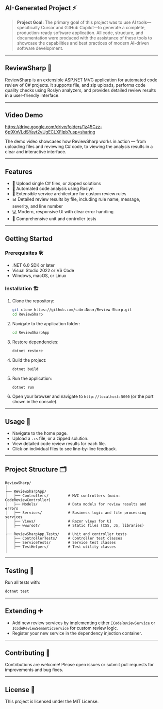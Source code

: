 ﻿
## AI-Generated Project ⚡️


> **Project Goal:** The primary goal of this project was to use AI tools—specifically Cursor and GitHub Copilot—to generate a complete, production-ready software application. All code, structure, and documentation were produced with the assistance of these tools to showcase the capabilities and best practices of modern AI-driven software development.

---

## ReviewSharp 🚀

ReviewSharp is an extensible ASP.NET MVC application for automated code review of C# projects. It supports file, and zip uploads, performs code quality checks using Roslyn analyzers, and provides detailed review results in a user-friendly interface.

---
## Video Demo 
https://drive.google.com/drive/folders/1z45Czz-6p9XnVLdSYayt2vUgECLXFIpb?usp=sharing  

The demo video showcases how ReviewSharp works in action — from uploading files and reviewing C# code, to viewing the analysis results in a clear and interactive interface.

---
## Features


- 📁 Upload single C# files, or zipped solutions
- 🤖 Automated code analysis using Roslyn
- 🧩 Extensible service architecture for custom review rules
- 📊 Detailed review results by file, including rule name, message, severity, and line number
- 💻 Modern, responsive UI with clear error handling
- 🧪 Comprehensive unit and controller tests

---

## Getting Started

### Prerequisites 🛠️

- .NET 6.0 SDK or later
- Visual Studio 2022 or VS Code
- Windows, macOS, or Linux


### Installation 🏗️

1. Clone the repository:
	```sh
	git clone https://github.com/sabriNoor/Review-Sharp.git
	cd ReviewSharp
	```

2. Navigate to the application folder:
	```sh
	cd ReviewSharpApp
	```

3. Restore dependencies:
	```sh
	dotnet restore
	```

4. Build the project:
	```sh
	dotnet build
	```

5. Run the application:
	```sh
	dotnet run
	```

6. Open your browser and navigate to `http://localhost:5000` (or the port shown in the console).

---

## Usage 📝

- Navigate to the home page.
- Upload a `.cs` file, or a zipped solution.
- View detailed code review results for each file.
- Click on individual files to see line-by-line feedback.

---

## Project Structure 🗂️


```
ReviewSharp/
│
├── ReviewSharpApp/
│   ├── Controllers/         # MVC controllers (main: CodeReviewController)
│   ├── Models/              # Data models for review results and errors
│   ├── Services/            # Business logic and file processing services
│   ├── Views/               # Razor views for UI
│   ├── wwwroot/             # Static files (CSS, JS, libraries)
│
├── ReviewSharpApp.Tests/    # Unit and controller tests
│   ├── ControllerTests/     # Controller test classes
│   ├── ServiceTests/        # Service test classes
│   ├── TestHelpers/         # Test utility classes
│   
```
---

## Testing 🧪

Run all tests with:
```sh
dotnet test
```
---

## Extending ➕

- Add new review services by implementing either `ICodeReviewService` or `ICodeReviewSemanticService` for custom review logic.
- Register your new service in the dependency injection container.

---

## Contributing 🤝

Contributions are welcome! Please open issues or submit pull requests for improvements and bug fixes.

---

## License 📄

This project is licensed under the MIT License.


